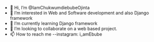 - 👋 Hi, I’m @IamChukwumdiebubeOjinta
- 👀 I’m interested in Web and Software development and also Django framework
- 🌱 I’m currently learning Django framework
- 💞️ I’m looking to collaborate on a web based project. 
- 📫 How to reach me --instagram: i_amEbube

<!---
IamChukwumdiebubeOjinta/IamChukwumdiebubeOjinta is a ✨ special ✨ repository because its `README.md` (this file) appears on your GitHub profile.
You can click the Preview link to take a look at your changes.
--->
